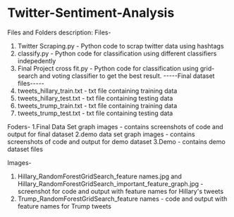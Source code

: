 # Twitter-Sentiment-Analysis
Files and Folders description:
Files-
1. Twitter Scraping.py - Python code to scrap twitter data using hashtags
2. classify.py - Python code for classification using different classifiers indepedently
3. Final Project cross fit.py - Python code for classification using grid-search and voting classifier to get the best result.
-----Final dataset files-----
4. tweets_hillary_train.txt - txt file containing training data
5. tweets_hillary_test.txt - txt file containing testing data
6. tweets_trump_train.txt - txt file containing training data
7. tweets_trump_test.txt - txt file containing testing data

Foders-
1.Final Data Set graph images - contains screenshots of code and output for final dataset
2.demo data set graph images - contains screenshots of code and output for demo dataset
3.Demo - contains demo dataset files

Images-
1. Hillary_RandomForestGridSearch_feature names.jpg and Hillary_RandomForestGridSearch_important_feature_graph.jpg - screenshot for code and output with feature names for Hillary's tweets
2. Trump_RandomForestGridSearch_feature names - code and output with feature names for Trump tweets
